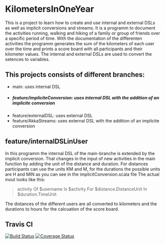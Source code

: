 # KilometersInOneYear
This is a project to learn how to create and use internal and external DSLs as well as implicit conversions and streams.
It is a programm to document the activities running, walking and hiking of a family or group of friends over a specific period of time.
With the documentation of the differenten activities the programm generates the sum of the kilometers of each user over the time and prints a score board with all participants and their kilometer values.
The internal and external DSLs are used to convert the setences to variables. 

## This projects consists of different branches:
- main: uses internal DSL
- ##### feature/impliciteConversion: uses internal DSL with the addition of an implicite conversion
- feature/externalDSL: uses external DSL 
- feature/AkkaStreams: uses external DSL with the addition of an implicite conversion

## feature/internalDSLinUser
In this programm the internal DSL of the main-branche is extended by the implicit conversion.
That changes in the input of new activities in the main function by adding the unit of the distance and duration.
For distances participants can use the units KM and M, for the durations the possible units are H and MIN as you can see in the implicitConversion.scala file
The actual inout looks like this: 
> activity Of $username Is $activity For $distance.DistanceUnit In $duration.TimeUnit

The distances of the different users are all converted to kilometers and the durations to hours for the calcuation of the score board.

## Travis CI
[![Build Status](https://travis-ci.com/FizziR/KilometersInOneYear.svg?branch=feature/internalDSLinUser)](https://travis-ci.com/FizziR/KilometersInOneYear) [![Coverage Status](https://coveralls.io/repos/github/FizziR/KilometersInOneYear/badge.svg?branch=main)](https://coveralls.io/github/FizziR/KilometersInOneYear?branch=feature/internalDSLinUser)
